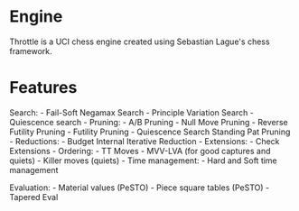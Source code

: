 # Engine
Throttle is a UCI chess engine created using Sebastian Lague's chess framework.
# Features
Search:
    - Fail-Soft Negamax Search
    - Principle Variation Search
    - Quiescence search
    - Pruning:
        - A/B Pruning
        - Null Move Pruning
        - Reverse Futility Pruning
        - Futility Pruning
        - Quiescence Search Standing Pat Pruning 
    - Reductions:
        - Budget Internal Iterative Reduction
    - Extensions:
        - Check Extensions
    - Ordering:
        - TT Moves
        - MVV-LVA (for good captures and quiets)
        - Killer moves (quiets)
    - Time management:
        - Hard and Soft time management

Evaluation:
    - Material values (PeSTO)
    - Piece square tables (PeSTO)
    - Tapered Eval
